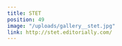 ```yaml
---
title: STET
position: 49
image: "/uploads/gallery__stet.jpg"
link: http://stet.editorially.com/
---
```


